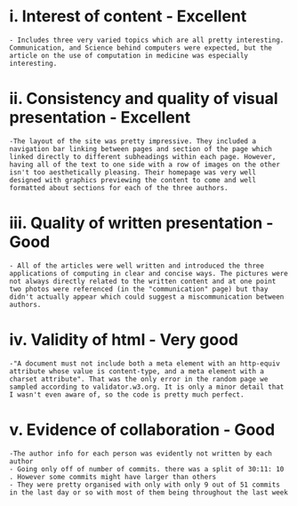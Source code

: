 i. Interest of content - Excellent
==================================
	- Includes three very varied topics which are all pretty interesting. Communication, and Science behind computers were expected, but the article on the use of computation in medicine was especially interesting.

ii. Consistency and quality of visual presentation - Excellent
==============================================================
	-The layout of the site was pretty impressive. They included a navigation bar linking between pages and section of the page which linked directly to different subheadings within each page. However, having all of the text to one side with a row of images on the other isn't too aesthetically pleasing. Their homepage was very well designed with graphics previewing the content to come and well formatted about sections for each of the three authors.

iii. Quality of written presentation - Good
================================================
	- All of the articles were well written and introduced the three applications of computing in clear and concise ways. The pictures were not always directly related to the written content and at one point two photos were referenced (in the "communication" page) but thay didn't actually appear which could suggest a miscommunication between authors.

iv. Validity of html - Very good
================================
	-"A document must not include both a meta element with an http-equiv attribute whose value is content-type, and a meta element with a charset attribute". That was the only error in the random page we sampled according to validator.w3.org. It is only a minor detail that I wasn't even aware of, so the code is pretty much perfect.

v. Evidence of collaboration - Good
===================================
	-The author info for each person was evidently not written by each author
	- Going only off of number of commits. there was a split of 30:11: 10 . However some commits might have larger than others
	- They were pretty organised with only with only 9 out of 51 commits in the last day or so with most of them being throughout the last week
